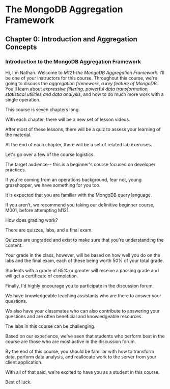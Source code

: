 # The MongoDB Aggregation Framework

## Chapter 0: Introduction and Aggregation Concepts

### Introduction to the MongoDB Aggregation Framework

Hi, I'm Nathan. Welcome to *M121-the MongoDB Aggregation Framework*. I'll be one of your instructors for this course. Throughout this course, we're going to discuss the *aggregation framework, a key feature of MongoDB*. You'll learn about *expressive filtering, powerful data transformation, statistical utilities and data analysis*, and how to do much more work with a single operation.

This course is seven chapters long.

With each chapter, there will be a new set of lesson videos.

After most of these lessons, there will be a quiz to assess your learning of the material.

At the end of each chapter, there will be a set of related lab exercises.

Let's go over a few of the course logistics.

The target audience-- this is a beginner's course focused on developer practices.

If you're coming from an operations background, fear not, young grasshopper, we have something for you too.

It is expected that you are familiar with the MongoDB query language.

If you aren't, we recommend you taking our definitive beginner course, M001, before attempting M121.

How does grading work?

There are quizzes, labs, and a final exam.

Quizzes are ungraded and exist to make sure that you're understanding the content.

Your grade in the class, however, will be based on how well you do on the labs and the final exam, each of these being worth 50% of your total grade.

Students with a grade of 65% or greater will receive a passing grade and will get a certificate of completion.

Finally, I'd highly encourage you to participate in the discussion forum.

We have knowledgeable teaching assistants who are there to answer your questions.

We also have your classmates who can also contribute to answering your questions and are often beneficial and knowledgeable resources.

The labs in this course can be challenging.

Based on our experience, we've seen that students who perform best in the course are those who are most active in the discussion forum.

By the end of this course, you should be familiar with how to transform data, perform data analysis, and reallocate work to the server from your client application.

With all of that said, we're excited to have you as a student in this course.

Best of luck.
